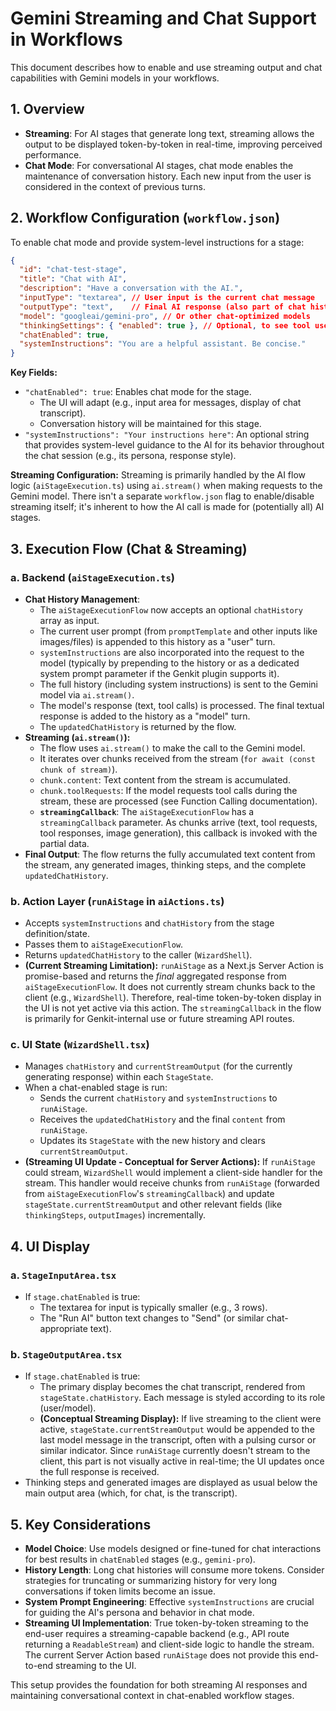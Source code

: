 # Gemini Streaming and Chat Support in Workflows

This document describes how to enable and use streaming output and chat capabilities with Gemini models in your workflows.

## 1. Overview

*   **Streaming**: For AI stages that generate long text, streaming allows the output to be displayed token-by-token in real-time, improving perceived performance.
*   **Chat Mode**: For conversational AI stages, chat mode enables the maintenance of conversation history. Each new input from the user is considered in the context of previous turns.

## 2. Workflow Configuration (`workflow.json`)

To enable chat mode and provide system-level instructions for a stage:

```json
{
  "id": "chat-test-stage",
  "title": "Chat with AI",
  "description": "Have a conversation with the AI.",
  "inputType": "textarea", // User input is the current chat message
  "outputType": "text",    // Final AI response (also part of chat history)
  "model": "googleai/gemini-pro", // Or other chat-optimized models
  "thinkingSettings": { "enabled": true }, // Optional, to see tool use if any
  "chatEnabled": true,
  "systemInstructions": "You are a helpful assistant. Be concise."
}
```

**Key Fields:**

*   `"chatEnabled": true`: Enables chat mode for the stage.
    *   The UI will adapt (e.g., input area for messages, display of chat transcript).
    *   Conversation history will be maintained for this stage.
*   `"systemInstructions": "Your instructions here"`: An optional string that provides system-level guidance to the AI for its behavior throughout the chat session (e.g., its persona, response style).

**Streaming Configuration:** Streaming is primarily handled by the AI flow logic (`aiStageExecution.ts`) using `ai.stream()` when making requests to the Gemini model. There isn't a separate `workflow.json` flag to enable/disable streaming itself; it's inherent to how the AI call is made for (potentially all) AI stages.

## 3. Execution Flow (Chat & Streaming)

### a. Backend (`aiStageExecution.ts`)

*   **Chat History Management**:
    *   The `aiStageExecutionFlow` now accepts an optional `chatHistory` array as input.
    *   The current user prompt (from `promptTemplate` and other inputs like images/files) is appended to this history as a "user" turn.
    *   `systemInstructions` are also incorporated into the request to the model (typically by prepending to the history or as a dedicated system prompt parameter if the Genkit plugin supports it).
    *   The full history (including system instructions) is sent to the Gemini model via `ai.stream()`.
    *   The model's response (text, tool calls) is processed. The final textual response is added to the history as a "model" turn.
    *   The `updatedChatHistory` is returned by the flow.
*   **Streaming (`ai.stream()`):**
    *   The flow uses `ai.stream()` to make the call to the Gemini model.
    *   It iterates over chunks received from the stream (`for await (const chunk of stream)`).
    *   `chunk.content`: Text content from the stream is accumulated.
    *   `chunk.toolRequests`: If the model requests tool calls during the stream, these are processed (see Function Calling documentation).
    *   **`streamingCallback`**: The `aiStageExecutionFlow` has a `streamingCallback` parameter. As chunks arrive (text, tool requests, tool responses, image generation), this callback is invoked with the partial data.
*   **Final Output**: The flow returns the fully accumulated text content from the stream, any generated images, thinking steps, and the complete `updatedChatHistory`.

### b. Action Layer (`runAiStage` in `aiActions.ts`)

*   Accepts `systemInstructions` and `chatHistory` from the stage definition/state.
*   Passes them to `aiStageExecutionFlow`.
*   Returns `updatedChatHistory` to the caller (`WizardShell`).
*   **(Current Streaming Limitation):** `runAiStage` as a Next.js Server Action is promise-based and returns the *final* aggregated response from `aiStageExecutionFlow`. It does not currently stream chunks back to the client (e.g., `WizardShell`). Therefore, real-time token-by-token display in the UI is not yet active via this action. The `streamingCallback` in the flow is primarily for Genkit-internal use or future streaming API routes.

### c. UI State (`WizardShell.tsx`)

*   Manages `chatHistory` and `currentStreamOutput` (for the currently generating response) within each `StageState`.
*   When a chat-enabled stage is run:
    *   Sends the current `chatHistory` and `systemInstructions` to `runAiStage`.
    *   Receives the `updatedChatHistory` and the final `content` from `runAiStage`.
    *   Updates its `StageState` with the new history and clears `currentStreamOutput`.
*   **(Streaming UI Update - Conceptual for Server Actions):** If `runAiStage` could stream, `WizardShell` would implement a client-side handler for the stream. This handler would receive chunks from `runAiStage` (forwarded from `aiStageExecutionFlow`'s `streamingCallback`) and update `stageState.currentStreamOutput` and other relevant fields (like `thinkingSteps`, `outputImages`) incrementally.

## 4. UI Display

### a. `StageInputArea.tsx`

*   If `stage.chatEnabled` is true:
    *   The textarea for input is typically smaller (e.g., 3 rows).
    *   The "Run AI" button text changes to "Send" (or similar chat-appropriate text).

### b. `StageOutputArea.tsx`

*   If `stage.chatEnabled` is true:
    *   The primary display becomes the chat transcript, rendered from `stageState.chatHistory`. Each message is styled according to its role (user/model).
    *   **(Conceptual Streaming Display):** If live streaming to the client were active, `stageState.currentStreamOutput` would be appended to the last model message in the transcript, often with a pulsing cursor or similar indicator. Since `runAiStage` currently doesn't stream to the client, this part is not visually active in real-time; the UI updates once the full response is received.
*   Thinking steps and generated images are displayed as usual below the main output area (which, for chat, is the transcript).

## 5. Key Considerations

*   **Model Choice**: Use models designed or fine-tuned for chat interactions for best results in `chatEnabled` stages (e.g., `gemini-pro`).
*   **History Length**: Long chat histories will consume more tokens. Consider strategies for truncating or summarizing history for very long conversations if token limits become an issue.
*   **System Prompt Engineering**: Effective `systemInstructions` are crucial for guiding the AI's persona and behavior in chat mode.
*   **Streaming UI Implementation**: True token-by-token streaming to the end-user requires a streaming-capable backend (e.g., API route returning a `ReadableStream`) and client-side logic to handle the stream. The current Server Action based `runAiStage` does not provide this end-to-end streaming to the UI.

This setup provides the foundation for both streaming AI responses and maintaining conversational context in chat-enabled workflow stages.
